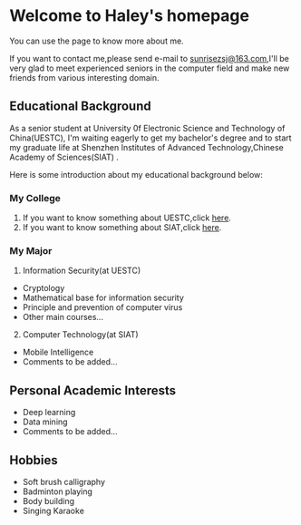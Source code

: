 # Welcome to Haley's homepage

You can use the page to know more about me.

If you want to contact me,please send e-mail to sunrisezsj@163.com,I'll be very glad to meet experienced seniors in the computer field and make new friends from various interesting domain. 
 
## Educational Background

As a senior student at University 0f Electronic Science and Technology of China(UESTC), I'm waiting eagerly to get my bachelor's degree and to start my graduate life at Shenzhen Institutes of Advanced Technology,Chinese Academy of Sciences(SIAT) .

Here is some introduction about my educational background below:

### My College
1. If you want to know something about UESTC,click [here](https://www.uestc.edu.cn).
2. If you want to know something about SIAT,click [here](https://www.siat.ac.cn).

### My Major
1. Information Security(at UESTC)
- Cryptology
- Mathematical base for information security
- Principle and prevention of computer virus
- Other main courses... 

2. Computer Technology(at SIAT)
- Mobile Intelligence
- Comments to be added...



## Personal Academic Interests

- Deep learning
- Data mining
- Comments to be added...


## Hobbies

- Soft brush calligraphy
- Badminton playing
- Body building
- Singing Karaoke
